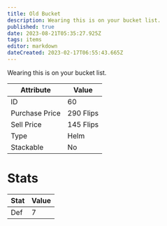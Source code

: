 ```yaml
---
title: Old Bucket
description: Wearing this is on your bucket list.
published: true
date: 2023-08-21T05:35:27.925Z
tags: items
editor: markdown
dateCreated: 2023-02-17T06:55:43.665Z
---
```


Wearing this is on your bucket list.

|Attribute|Value|
|-|-|
|ID|60|
|Purchase Price|290 Flips|
|Sell Price|145 Flips|
|Type|Helm|
|Stackable|No|

# Stats
|Stat|Value|
|-|-|
|Def|7|
